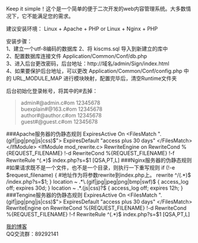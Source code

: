 Keep it simple！这个是一个简单的便于二次开发的web内容管理系统。大多数情况下，它不能满足您的需求。<br/>

建议安装环境： Linux + Apache + PHP or Linux + Nginx + PHP<br/>

安装步骤：<br/>
1、建立一个utf-8编码的数据库
2、将 kiscms.sql 导入到新建立的库中<br/>
2、配置数据库连接文件 Application/Common/Conf/db.php<br/>
3、进入后台更改密码，后台地址：http://域名/admin/Sign/index.html<br/>
4、如果要保护后台地址，可以更改 Application/Common/Conf/config.php 中的 URL_MODULE_MAP 进行模块映射，配置完毕后，清空Runtime文件夹<br/>

后台初始化登录帐号，将其中的#去掉：<br/>
> admin#@admin.c#om    12345678 <br/>
> buexplain#@163.c#om  12345678 <br/>
> author#@author.c#om  12345678 <br/>
> guest#@guest.c#om    12345678 <br/>

###Apache服务器的伪静态规则
    <IfModule expires_module>
        ExpiresActive On
        <FilesMatch "\.(gif|jpg|png|js|css)$">
            ExpiresDefault "access plus 30 days"
        </FilesMatch>
    </IfModule>
    <IfModule mod_rewrite.c>
         RewriteEngine on
         RewriteCond %{REQUEST_FILENAME} !-d
         RewriteCond %{REQUEST_FILENAME} !-f
         RewriteRule ^(.*)$ index.php?s=$1 [QSA,PT,L]
    </IfModule>
###Nginx服务器的伪静态规则
    #如果请求既不是一个文件，也不是一个目录，则执行一下重写规则
    if (!-e $request_filename)
    {
        #地址作为将参数rewrite到index.php上。
        rewrite ^/(.*)$ /index.php?s=$1;
    }
    location ~ .*\.(gif|jpg|jpeg|png|bmp|swf)$
    {
        access_log off;
        expires      30d;
    }
    location ~ .*\.(js|css)?$
    {
        access_log off;
        expires      12h;
    }
###Tengine服务器的伪静态规则
    ExpiresActive On
    <FilesMatch "\.(gif|jpg|png|js|css)$">
        ExpiresDefault "access plus 30 days"
    </FilesMatch>
     RewriteEngine on
     RewriteCond %{REQUEST_FILENAME} !-d
     RewriteCond %{REQUEST_FILENAME} !-f
     RewriteRule ^(.*)$ index.php?s=$1 [QSA,PT,L]


[我的博客](http://www.kiscms.com "kiscms官网")<br/>
QQ交流群：89292141

